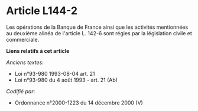 # Article L144-2

Les opérations de la Banque de France ainsi que les activités mentionnées au deuxième alinéa de l'article L. 142-6 sont
régies par la législation civile et commerciale.

**Liens relatifs à cet article**

_Anciens textes_:

  - Loi n°93-980 1993-08-04 art. 21
  - Loi n°93-980 du 4 août 1993 - art. 21 (Ab)

_Codifié par_:

  - Ordonnance n°2000-1223 du 14 décembre 2000 (V)
